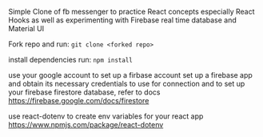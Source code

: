 Simple Clone of fb messenger to practice
React concepts especially React Hooks as well as
experimenting with Firebase real time database and Material UI

Fork repo and run:
`git clone <forked repo>`

install dependencies run:
` npm install `

use your google account to set up a firbase account
set up a firebase app and obtain its necessary credentials to use for connection
and to set up your firebase  firestore database,  refer to docs https://firebase.google.com/docs/firestore

use react-dotenv to create env variables for your react app  https://www.npmjs.com/package/react-dotenv